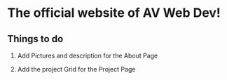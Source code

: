 # The official website of AV Web Dev!

## Things to do

1. Add Pictures and description for the About Page

2. Add the project Grid for the Project Page